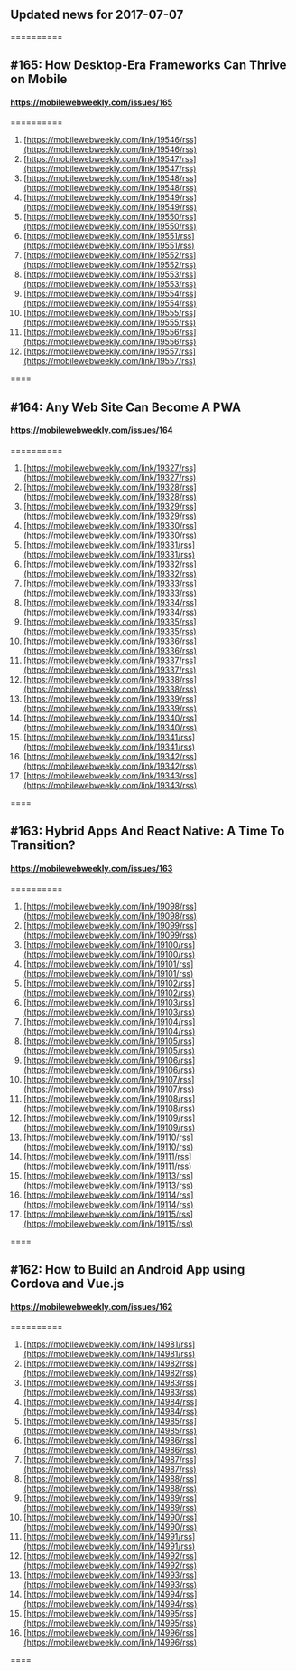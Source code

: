 ## Updated news for 2017-07-07 

==========
## #165: How Desktop-Era Frameworks Can Thrive on Mobile
#### https://mobilewebweekly.com/issues/165

==========
  1. [https://mobilewebweekly.com/link/19546/rss](https://mobilewebweekly.com/link/19546/rss) 
  2. [https://mobilewebweekly.com/link/19547/rss](https://mobilewebweekly.com/link/19547/rss) 
  3. [https://mobilewebweekly.com/link/19548/rss](https://mobilewebweekly.com/link/19548/rss) 
  4. [https://mobilewebweekly.com/link/19549/rss](https://mobilewebweekly.com/link/19549/rss) 
  5. [https://mobilewebweekly.com/link/19550/rss](https://mobilewebweekly.com/link/19550/rss) 
  6. [https://mobilewebweekly.com/link/19551/rss](https://mobilewebweekly.com/link/19551/rss) 
  7. [https://mobilewebweekly.com/link/19552/rss](https://mobilewebweekly.com/link/19552/rss) 
  8. [https://mobilewebweekly.com/link/19553/rss](https://mobilewebweekly.com/link/19553/rss) 
  9. [https://mobilewebweekly.com/link/19554/rss](https://mobilewebweekly.com/link/19554/rss) 
  10. [https://mobilewebweekly.com/link/19555/rss](https://mobilewebweekly.com/link/19555/rss) 
  11. [https://mobilewebweekly.com/link/19556/rss](https://mobilewebweekly.com/link/19556/rss) 
  12. [https://mobilewebweekly.com/link/19557/rss](https://mobilewebweekly.com/link/19557/rss) 

====
## #164: Any Web Site Can Become A PWA
#### https://mobilewebweekly.com/issues/164

==========
  1. [https://mobilewebweekly.com/link/19327/rss](https://mobilewebweekly.com/link/19327/rss) 
  2. [https://mobilewebweekly.com/link/19328/rss](https://mobilewebweekly.com/link/19328/rss) 
  3. [https://mobilewebweekly.com/link/19329/rss](https://mobilewebweekly.com/link/19329/rss) 
  4. [https://mobilewebweekly.com/link/19330/rss](https://mobilewebweekly.com/link/19330/rss) 
  6. [https://mobilewebweekly.com/link/19331/rss](https://mobilewebweekly.com/link/19331/rss) 
  7. [https://mobilewebweekly.com/link/19332/rss](https://mobilewebweekly.com/link/19332/rss) 
  8. [https://mobilewebweekly.com/link/19333/rss](https://mobilewebweekly.com/link/19333/rss) 
  9. [https://mobilewebweekly.com/link/19334/rss](https://mobilewebweekly.com/link/19334/rss) 
  10. [https://mobilewebweekly.com/link/19335/rss](https://mobilewebweekly.com/link/19335/rss) 
  11. [https://mobilewebweekly.com/link/19336/rss](https://mobilewebweekly.com/link/19336/rss) 
  12. [https://mobilewebweekly.com/link/19337/rss](https://mobilewebweekly.com/link/19337/rss) 
  13. [https://mobilewebweekly.com/link/19338/rss](https://mobilewebweekly.com/link/19338/rss) 
  14. [https://mobilewebweekly.com/link/19339/rss](https://mobilewebweekly.com/link/19339/rss) 
  15. [https://mobilewebweekly.com/link/19340/rss](https://mobilewebweekly.com/link/19340/rss) 
  16. [https://mobilewebweekly.com/link/19341/rss](https://mobilewebweekly.com/link/19341/rss) 
  17. [https://mobilewebweekly.com/link/19342/rss](https://mobilewebweekly.com/link/19342/rss) 
  18. [https://mobilewebweekly.com/link/19343/rss](https://mobilewebweekly.com/link/19343/rss) 

====
## #163: Hybrid Apps And React Native: A Time To Transition?
#### https://mobilewebweekly.com/issues/163

==========
  1. [https://mobilewebweekly.com/link/19098/rss](https://mobilewebweekly.com/link/19098/rss) 
  2. [https://mobilewebweekly.com/link/19099/rss](https://mobilewebweekly.com/link/19099/rss) 
  3. [https://mobilewebweekly.com/link/19100/rss](https://mobilewebweekly.com/link/19100/rss) 
  4. [https://mobilewebweekly.com/link/19101/rss](https://mobilewebweekly.com/link/19101/rss) 
  5. [https://mobilewebweekly.com/link/19102/rss](https://mobilewebweekly.com/link/19102/rss) 
  7. [https://mobilewebweekly.com/link/19103/rss](https://mobilewebweekly.com/link/19103/rss) 
  8. [https://mobilewebweekly.com/link/19104/rss](https://mobilewebweekly.com/link/19104/rss) 
  9. [https://mobilewebweekly.com/link/19105/rss](https://mobilewebweekly.com/link/19105/rss) 
  10. [https://mobilewebweekly.com/link/19106/rss](https://mobilewebweekly.com/link/19106/rss) 
  11. [https://mobilewebweekly.com/link/19107/rss](https://mobilewebweekly.com/link/19107/rss) 
  12. [https://mobilewebweekly.com/link/19108/rss](https://mobilewebweekly.com/link/19108/rss) 
  13. [https://mobilewebweekly.com/link/19109/rss](https://mobilewebweekly.com/link/19109/rss) 
  14. [https://mobilewebweekly.com/link/19110/rss](https://mobilewebweekly.com/link/19110/rss) 
  15. [https://mobilewebweekly.com/link/19111/rss](https://mobilewebweekly.com/link/19111/rss) 
  16. [https://mobilewebweekly.com/link/19113/rss](https://mobilewebweekly.com/link/19113/rss) 
  17. [https://mobilewebweekly.com/link/19114/rss](https://mobilewebweekly.com/link/19114/rss) 
  18. [https://mobilewebweekly.com/link/19115/rss](https://mobilewebweekly.com/link/19115/rss) 

====
## #162: How to Build an Android App using Cordova and Vue.js
#### https://mobilewebweekly.com/issues/162

==========
  1. [https://mobilewebweekly.com/link/14981/rss](https://mobilewebweekly.com/link/14981/rss) 
  2. [https://mobilewebweekly.com/link/14982/rss](https://mobilewebweekly.com/link/14982/rss) 
  3. [https://mobilewebweekly.com/link/14983/rss](https://mobilewebweekly.com/link/14983/rss) 
  4. [https://mobilewebweekly.com/link/14984/rss](https://mobilewebweekly.com/link/14984/rss) 
  5. [https://mobilewebweekly.com/link/14985/rss](https://mobilewebweekly.com/link/14985/rss) 
  7. [https://mobilewebweekly.com/link/14986/rss](https://mobilewebweekly.com/link/14986/rss) 
  8. [https://mobilewebweekly.com/link/14987/rss](https://mobilewebweekly.com/link/14987/rss) 
  9. [https://mobilewebweekly.com/link/14988/rss](https://mobilewebweekly.com/link/14988/rss) 
  10. [https://mobilewebweekly.com/link/14989/rss](https://mobilewebweekly.com/link/14989/rss) 
  11. [https://mobilewebweekly.com/link/14990/rss](https://mobilewebweekly.com/link/14990/rss) 
  12. [https://mobilewebweekly.com/link/14991/rss](https://mobilewebweekly.com/link/14991/rss) 
  13. [https://mobilewebweekly.com/link/14992/rss](https://mobilewebweekly.com/link/14992/rss) 
  14. [https://mobilewebweekly.com/link/14993/rss](https://mobilewebweekly.com/link/14993/rss) 
  15. [https://mobilewebweekly.com/link/14994/rss](https://mobilewebweekly.com/link/14994/rss) 
  16. [https://mobilewebweekly.com/link/14995/rss](https://mobilewebweekly.com/link/14995/rss) 
  17. [https://mobilewebweekly.com/link/14996/rss](https://mobilewebweekly.com/link/14996/rss) 

====
